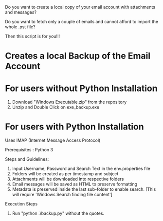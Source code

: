 Do you want to create a local copy of your email account with attachments and messages?

Do you want to fetch only a couple of emails and cannot afford to import the whole .pst file?

Then this script is for you!!!

# Creates a local Backup of the Email Account

# For users without Python Installation

1. Download "Windows Executable.zip" from the repository
2. Unzip and Double Click on exe_backup.exe

# For users with Python Installation

Uses IMAP (Internet Message Access Protocol)

Prerequisites : Python 3

Steps and Guidelines:
1. Input Username, Password and Search Text in the env.properties file
2. Folders will be created as per timestamp and subject
3. Attachments will be downloaded into respective folders
4. Email messages will be saved as HTML to preserve formatting
5. Metadata is preserved inside the last sub-folder to enable search. [This will require 'Windows Search finding file content']

Execution Steps
1. Run "python .\backup.py" without the quotes.
